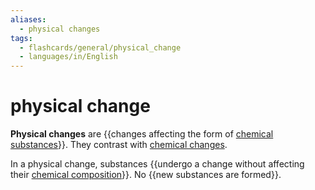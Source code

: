 ```yaml
---
aliases:
  - physical changes
tags:
  - flashcards/general/physical_change
  - languages/in/English
---
```


# physical change

__Physical changes__ are {{changes affecting the form of [chemical substances](chemical%20substance.md)}}. They contrast with [chemical changes](chemical%20change.md).

In a physical change, substances {{undergo a change without affecting their [chemical composition](chemical%20composition.md)}}. No {{new substances are formed}}.
